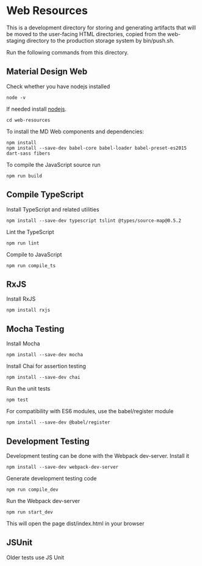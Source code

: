 # Web Resources
This is a development directory for storing and generating artifacts that will
be moved to the user-facing HTML directories, copied from the web-staging
directory to the production storage system by bin/push.sh.

Run the following commands from this directory.

## Material Design Web
Check whether you have nodejs installed
```
node -v
```

If needed install [nodejs](https://nodejs.org/en/).

```
cd web-resources
```

To install the MD Web components and dependencies:
```
npm install
npm install --save-dev babel-core babel-loader babel-preset-es2015 dart-sass fibers
```

To compile the JavaScript source run 
```
npm run build
```

## Compile TypeScript
Install TypeScript and related utilities
```
npm install --save-dev typescript tslint @types/source-map@0.5.2
```

Lint the TypeScript
```
npm run lint
```

Compile to JavaScript
```
npm run compile_ts
```

## RxJS
Install RxJS
```
npm install rxjs
```



## Mocha Testing
Install Mocha
```
npm install --save-dev mocha
```

Install Chai for assertion testing
```
npm install --save-dev chai
```

Run the unit tests
```
npm test
```

For compatibility with ES6 modules, use the babel/register module
```
npm install --save-dev @babel/register
```

## Development Testing
Development testing can be done with the Webpack dev-server. Install it
```
npm install --save-dev webpack-dev-server
```

Generate development testing code
```
npm run compile_dev
```

Run the Webpack dev-server
```
npm run start_dev
```

This will open the page dist/index.html in your browser

## JSUnit
Older tests use JS Unit